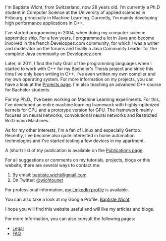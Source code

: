 I'm Baptiste Wicht, from Switzerland, now 28 years old. I’m currently a Ph.D
student in Computer Science at the University of applied sciences in Fribourg,
principally in Machine Learning. Currently, I'm mainly developing high
performance applications in C++.

I've started programming in 2004, when doing my computer science apprentice
ship. For a few years, I programmed a lot in Java and become involved in the
french Developpez.com community, for which I was a writer and moderator on the
forums and finally a Java Community Leader for the complete Java community on
Developpez.com.

Later, in 2011, I find the holy Grail of the programming languages when
I started to work with C++ for my Bachelor's Thesis project and since this time
I've only been writing in C++. I've even written my own compiler and my own
operating system. For more information on my projects, you can have a look at
the [Projects page](/projects/). I'm also teaching an advanced C++ course for
Bachelor students.

For my Ph.D., I've been working on Machine Learning experiments. For
this, I've developed an entire machine learning framework with
highly-optimized kernels for CPU and a prototype version for GPU. The
framework mainly focuses on neural networks, convolutional neural
networks and Restricted Boltzmann Machines.

As for my other interests, I'm a fan of Linux and especially Gentoo. Recently,
I've become also quite interested in home automation technologies and I've
started testing a few devices in my apartment.

A (short) list of my publication is available on the [Publications page](/publications/).

For all suggestions or comments on my tutorials, projects, blogs or this
website, there are several ways to contact me:

1. By email: [baptiste.wicht@gmail.com](mailto:baptiste.wicht@gmail.com)
2. On Twitter: [@wichtounet](https://twitter.com/wichtounet)

For professional information, [my LinkedIn profile](http://www.linkedin.com/in/baptistewicht) is available.

You can also take a look at my Google Profile: [Baptiste Wicht](https://plus.google.com/103113673902796202116)

I hope you will find this website useful and will like my articles and blogs.

For more information, you can also consult the following pages:

* [Legal](/stories/legal.html)
* [FAQ](/stories/faq.html)
